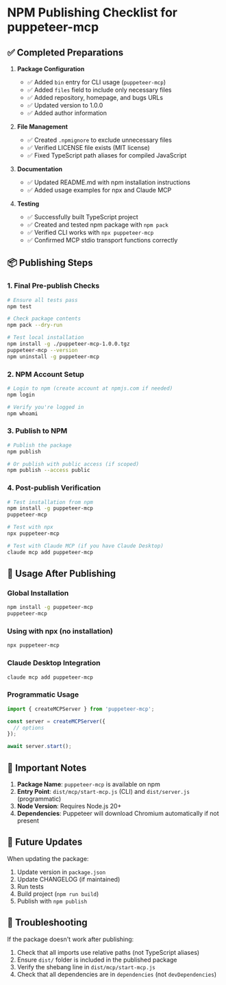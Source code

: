 # NPM Publishing Checklist for puppeteer-mcp

## ✅ Completed Preparations

1. **Package Configuration**
   - ✅ Added `bin` entry for CLI usage (`puppeteer-mcp`)
   - ✅ Added `files` field to include only necessary files
   - ✅ Added repository, homepage, and bugs URLs
   - ✅ Updated version to 1.0.0
   - ✅ Added author information

2. **File Management**
   - ✅ Created `.npmignore` to exclude unnecessary files
   - ✅ Verified LICENSE file exists (MIT license)
   - ✅ Fixed TypeScript path aliases for compiled JavaScript

3. **Documentation**
   - ✅ Updated README.md with npm installation instructions
   - ✅ Added usage examples for npx and Claude MCP

4. **Testing**
   - ✅ Successfully built TypeScript project
   - ✅ Created and tested npm package with `npm pack`
   - ✅ Verified CLI works with `npx puppeteer-mcp`
   - ✅ Confirmed MCP stdio transport functions correctly

## 📦 Publishing Steps

### 1. Final Pre-publish Checks

```bash
# Ensure all tests pass
npm test

# Check package contents
npm pack --dry-run

# Test local installation
npm install -g ./puppeteer-mcp-1.0.0.tgz
puppeteer-mcp --version
npm uninstall -g puppeteer-mcp
```

### 2. NPM Account Setup

```bash
# Login to npm (create account at npmjs.com if needed)
npm login

# Verify you're logged in
npm whoami
```

### 3. Publish to NPM

```bash
# Publish the package
npm publish

# Or publish with public access (if scoped)
npm publish --access public
```

### 4. Post-publish Verification

```bash
# Test installation from npm
npm install -g puppeteer-mcp
puppeteer-mcp

# Test with npx
npx puppeteer-mcp

# Test with Claude MCP (if you have Claude Desktop)
claude mcp add puppeteer-mcp
```

## 🚀 Usage After Publishing

### Global Installation

```bash
npm install -g puppeteer-mcp
puppeteer-mcp
```

### Using with npx (no installation)

```bash
npx puppeteer-mcp
```

### Claude Desktop Integration

```bash
claude mcp add puppeteer-mcp
```

### Programmatic Usage

```javascript
import { createMCPServer } from 'puppeteer-mcp';

const server = createMCPServer({
  // options
});

await server.start();
```

## 📝 Important Notes

1. **Package Name**: `puppeteer-mcp` is available on npm
2. **Entry Point**: `dist/mcp/start-mcp.js` (CLI) and `dist/server.js` (programmatic)
3. **Node Version**: Requires Node.js 20+
4. **Dependencies**: Puppeteer will download Chromium automatically if not present

## 🔄 Future Updates

When updating the package:

1. Update version in `package.json`
2. Update CHANGELOG (if maintained)
3. Run tests
4. Build project (`npm run build`)
5. Publish with `npm publish`

## 🐛 Troubleshooting

If the package doesn't work after publishing:

1. Check that all imports use relative paths (not TypeScript aliases)
2. Ensure `dist/` folder is included in the published package
3. Verify the shebang line in `dist/mcp/start-mcp.js`
4. Check that all dependencies are in `dependencies` (not `devDependencies`)
